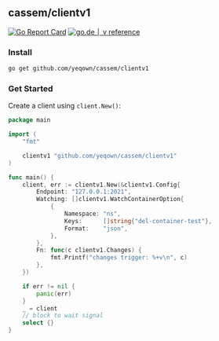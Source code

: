 ## cassem/clientv1

[![Go Report Card](https://goreportcard.com/badge/github.com/yeqown/cassem/client)](https://goreportcard.com/report/github.com/yeqown/cassem/client) [![go.de
│ v reference](https://img.shields.io/badge/go.dev-reference-007d9c?logo=go&logoColor=white&style=flat-square)](https://pkg.go.dev/github.com/yeqown/cassem/client)

### Install

```sh
go get github.com/yeqown/cassem/clientv1
```

### Get Started

Create a client using `client.New()`:

```go
package main

import (
	"fmt"

	clientv1 "github.com/yeqown/cassem/clientv1"
)

func main() {
	client, err := clientv1.New(&clientv1.Config{
		Endpoint: "127.0.0.1:2021",
		Watching: []clientv1.WatchContainerOption{
			{
				Namespace: "ns",
				Keys:      []string{"del-container-test"},
				Format:    "json",
			},
		},
		Fn: func(c clientv1.Changes) {
			fmt.Printf("changes trigger: %+v\n", c)
		},
	})

	if err != nil {
		panic(err)
	}
	_ = client
	// block to wait signal
	select {}
}

```